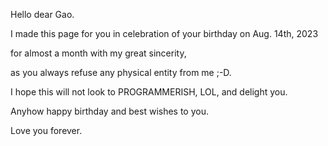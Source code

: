 Hello dear Gao.

I made this page for you in celebration of your birthday on Aug. 14th, 2023

for almost a month with my great sincerity,

as you always refuse any physical entity from me ;-D.

I hope this will not look to PROGRAMMERISH, LOL, and delight you.

Anyhow happy birthday and best wishes to you.

Love you forever.
